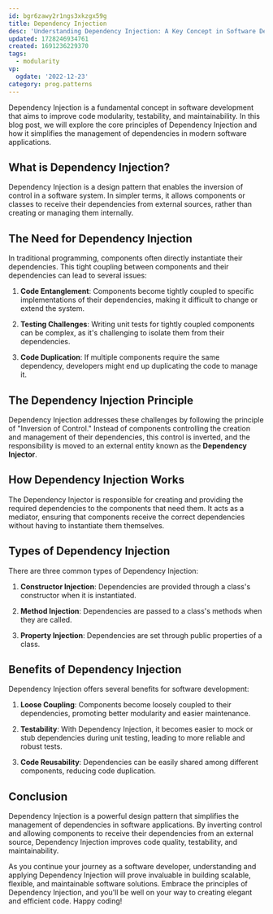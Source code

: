 ```yaml
---
id: bgr6zawy2r1ngs3xkzgx59g
title: Dependency Injection
desc: 'Understanding Dependency Injection: A Key Concept in Software Development'
updated: 1728246934761
created: 1691236229370
tags:
  - modularity
vp:
  ogdate: '2022-12-23'
category: prog.patterns
---
```

Dependency Injection is a fundamental concept in software development that aims to improve code modularity, testability, and maintainability. In this blog post, we will explore the core principles of Dependency Injection and how it simplifies the management of dependencies in modern software applications.

## What is Dependency Injection?

Dependency Injection is a design pattern that enables the inversion of control in a software system. In simpler terms, it allows components or classes to receive their dependencies from external sources, rather than creating or managing them internally.

## The Need for Dependency Injection

In traditional programming, components often directly instantiate their dependencies. This tight coupling between components and their dependencies can lead to several issues:

1. **Code Entanglement**: Components become tightly coupled to specific implementations of their dependencies, making it difficult to change or extend the system.

2. **Testing Challenges**: Writing unit tests for tightly coupled components can be complex, as it's challenging to isolate them from their dependencies.

3. **Code Duplication**: If multiple components require the same dependency, developers might end up duplicating the code to manage it.

## The Dependency Injection Principle

Dependency Injection addresses these challenges by following the principle of "Inversion of Control." Instead of components controlling the creation and management of their dependencies, this control is inverted, and the responsibility is moved to an external entity known as the **Dependency Injector**.

## How Dependency Injection Works

The Dependency Injector is responsible for creating and providing the required dependencies to the components that need them. It acts as a mediator, ensuring that components receive the correct dependencies without having to instantiate them themselves.

## Types of Dependency Injection

There are three common types of Dependency Injection:

1. **Constructor Injection**: Dependencies are provided through a class's constructor when it is instantiated.

2. **Method Injection**: Dependencies are passed to a class's methods when they are called.

3. **Property Injection**: Dependencies are set through public properties of a class.

## Benefits of Dependency Injection

Dependency Injection offers several benefits for software development:

1. **Loose Coupling**: Components become loosely coupled to their dependencies, promoting better modularity and easier maintenance.

2. **Testability**: With Dependency Injection, it becomes easier to mock or stub dependencies during unit testing, leading to more reliable and robust tests.

3. **Code Reusability**: Dependencies can be easily shared among different components, reducing code duplication.

## Conclusion

Dependency Injection is a powerful design pattern that simplifies the management of dependencies in software applications. By inverting control and allowing components to receive their dependencies from an external source, Dependency Injection improves code quality, testability, and maintainability.

As you continue your journey as a software developer, understanding and applying Dependency Injection will prove invaluable in building scalable, flexible, and maintainable software solutions. Embrace the principles of Dependency Injection, and you'll be well on your way to creating elegant and efficient code. Happy coding!
